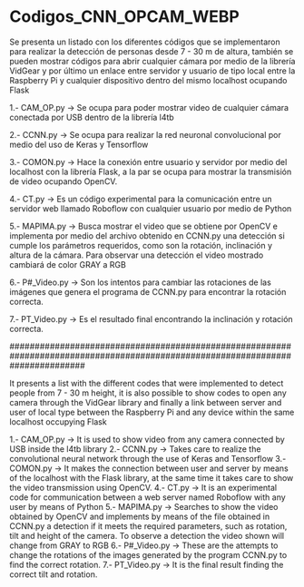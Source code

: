 # Codigos_CNN_OPCAM_WEBP

Se presenta un listado con los diferentes códigos que se implementaron para realizar la detección de personas desde 7 - 30 m de altura, también se pueden mostrar códigos para abrir cualquier cámara por medio de la librería VidGear y por último un enlace entre servidor y usuario de tipo local entre la Raspberry Pi y cualquier dispositivo dentro del mismo localhost ocupando Flask

1.- CAM_OP.py  ->  Se ocupa para poder mostrar video de cualquier cámara conectada por USB dentro de la librería l4tb 

2.- CCNN.py  ->  Se ocupa para realizar la red neuronal convolucional por medio del uso de Keras y Tensorflow

3.- COMON.py  ->  Hace la conexión entre usuario y servidor por medio del localhost con la librería Flask, a la par se ocupa para mostrar la transmisión de video ocupando OpenCV.

4.- CT.py  ->  Es un código experimental para la comunicación entre un servidor web llamado Roboflow con cualquier usuario por medio de Python

5.- MAPIMA.py  ->  Busca mostrar el video que se obtiene por OpenCV e implementa por medio del archivo obtenido en CCNN.py una detección si cumple los parámetros requeridos, como son la rotación, inclinación y altura de la cámara. Para observar una detección el video mostrado cambiará de color GRAY a RGB

6.- P#_Video.py -> Son los intentos para cambiar las rotaciones de las imágenes que genera el programa de CCNN.py para encontrar la rotación correcta.

7.- PT_Video.py -> Es el resultado final encontrando la inclinación y rotación correcta.

###############################################################################################################################

It presents a list with the different codes that were implemented to detect people from 7 - 30 m height, it is also possible to show codes to open any camera through the VidGear library and finally a link between server and user of local type between the Raspberry Pi and any device within the same localhost occupying Flask

1.- CAM_OP.py -> It is used to show video from any camera connected by USB inside the l4tb library
2.- CCNN.py -> Takes care to realize the convolutional neural network through the use of Keras and Tensorflow
3.- COMON.py -> It makes the connection between user and server by means of the localhost with the Flask library, at the same time it takes care to show the video transmission using OpenCV.
4.- CT.py -> It is an experimental code for communication between a web server named Roboflow with any user by means of Python
5.- MAPIMA.py -> Searches to show the video obtained by OpenCV and implements by means of the file obtained in CCNN.py a detection if it meets the required parameters, such as rotation, tilt and height of the camera. To observe a detection the video shown will change from GRAY to RGB
6.- P#_Video.py -> These are the attempts to change the rotations of the images generated by the program CCNN.py to find the correct rotation.
7.- PT_Video.py -> It is the final result finding the correct tilt and rotation.
